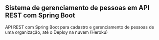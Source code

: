<h2>Sistema de gerenciamento de pessoas em API REST com Spring Boot</h2>


API REST com Spring Boot para cadastro e gerenciamento de pessoas de uma organização, até o Deploy na nuvem (Heroku)